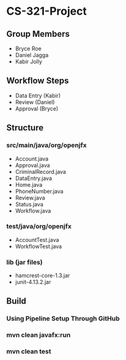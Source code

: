 # CS-321-Project
## Group Members
- Bryce Roe
- Daniel Jagga
- Kabir Jolly
## Workflow Steps
- Data Entry (Kabir)
- Review (Daniel)
- Approval (Bryce)
## Structure
### src/main/java/org/openjfx 
- Account.java
- Approval.java
- CriminalRecord.java
- DataEntry.java
- Home.java
- PhoneNumber.java
- Review.java
- Status.java
- Workflow.java
### test/java/org/openjfx 
- AccountTest.java
- WorkflowTest.java
### lib (jar files)
- hamcrest-core-1.3.jar
- junit-4.13.2.jar
## Build
### Using Pipeline Setup Through GitHub
### mvn clean javafx:run
### mvn clean test
